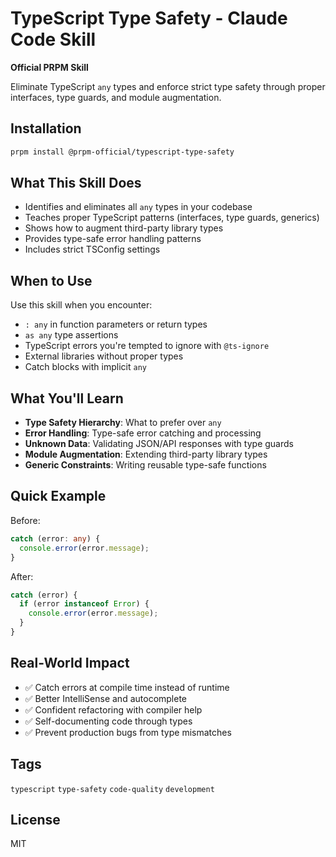 # TypeScript Type Safety - Claude Code Skill

**Official PRPM Skill**

Eliminate TypeScript `any` types and enforce strict type safety through proper interfaces, type guards, and module augmentation.

## Installation

```bash
prpm install @prpm-official/typescript-type-safety
```

## What This Skill Does

- Identifies and eliminates all `any` types in your codebase
- Teaches proper TypeScript patterns (interfaces, type guards, generics)
- Shows how to augment third-party library types
- Provides type-safe error handling patterns
- Includes strict TSConfig settings

## When to Use

Use this skill when you encounter:
- `: any` in function parameters or return types
- `as any` type assertions
- TypeScript errors you're tempted to ignore with `@ts-ignore`
- External libraries without proper types
- Catch blocks with implicit `any`

## What You'll Learn

- **Type Safety Hierarchy**: What to prefer over `any`
- **Error Handling**: Type-safe error catching and processing
- **Unknown Data**: Validating JSON/API responses with type guards
- **Module Augmentation**: Extending third-party library types
- **Generic Constraints**: Writing reusable type-safe functions

## Quick Example

Before:
```typescript
catch (error: any) {
  console.error(error.message);
}
```

After:
```typescript
catch (error) {
  if (error instanceof Error) {
    console.error(error.message);
  }
}
```

## Real-World Impact

- ✅ Catch errors at compile time instead of runtime
- ✅ Better IntelliSense and autocomplete
- ✅ Confident refactoring with compiler help
- ✅ Self-documenting code through types
- ✅ Prevent production bugs from type mismatches

## Tags

`typescript` `type-safety` `code-quality` `development`

## License

MIT
